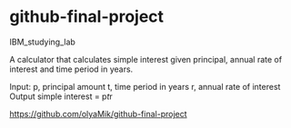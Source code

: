 # github-final-project
IBM_studying_lab

A calculator that calculates simple interest given principal, annual rate of interest and time period in years.

Input:
   p, principal amount
   t, time period in years
   r, annual rate of interest
Output
   simple interest = p*t*r
   
https://github.com/olyaMik/github-final-project

